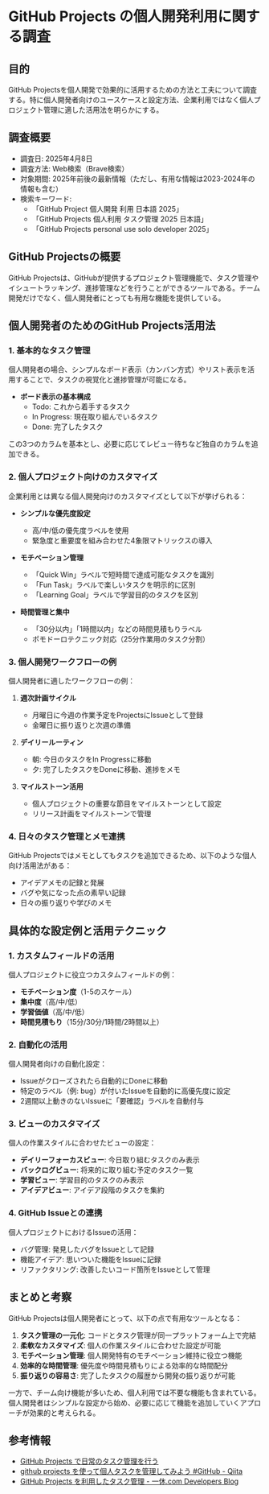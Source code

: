 # GitHub Projects の個人開発利用に関する調査

## 目的

GitHub Projectsを個人開発で効果的に活用するための方法と工夫について調査する。特に個人開発者向けのユースケースと設定方法、企業利用ではなく個人プロジェクト管理に適した活用法を明らかにする。

## 調査概要

- 調査日: 2025年4月8日
- 調査方法: Web検索（Brave検索）
- 対象期間: 2025年前後の最新情報（ただし、有用な情報は2023-2024年の情報も含む）
- 検索キーワード: 
  - 「GitHub Project 個人開発 利用 日本語 2025」
  - 「GitHub Projects 個人利用 タスク管理 2025 日本語」
  - 「GitHub Projects personal use solo developer 2025」

## GitHub Projectsの概要

GitHub Projectsは、GitHubが提供するプロジェクト管理機能で、タスク管理やイシュートラッキング、進捗管理などを行うことができるツールである。チーム開発だけでなく、個人開発者にとっても有用な機能を提供している。

## 個人開発者のためのGitHub Projects活用法

### 1. 基本的なタスク管理

個人開発者の場合、シンプルなボード表示（カンバン方式）やリスト表示を活用することで、タスクの視覚化と進捗管理が可能になる。

- **ボード表示の基本構成**
  - Todo: これから着手するタスク
  - In Progress: 現在取り組んでいるタスク
  - Done: 完了したタスク

この3つのカラムを基本とし、必要に応じてレビュー待ちなど独自のカラムを追加できる。

### 2. 個人プロジェクト向けのカスタマイズ

企業利用とは異なる個人開発向けのカスタマイズとして以下が挙げられる：

- **シンプルな優先度設定**
  - 高/中/低の優先度ラベルを使用
  - 緊急度と重要度を組み合わせた4象限マトリックスの導入
  
- **モチベーション管理**
  - 「Quick Win」ラベルで短時間で達成可能なタスクを識別
  - 「Fun Task」ラベルで楽しいタスクを明示的に区別
  - 「Learning Goal」ラベルで学習目的のタスクを区別

- **時間管理と集中**
  - 「30分以内」「1時間以内」などの時間見積もりラベル
  - ポモドーロテクニック対応（25分作業用のタスク分割）

### 3. 個人開発ワークフローの例

個人開発者に適したワークフローの例：

1. **週次計画サイクル**
   - 月曜日に今週の作業予定をProjectsにIssueとして登録
   - 金曜日に振り返りと次週の準備

2. **デイリールーティン**
   - 朝: 今日のタスクをIn Progressに移動
   - 夕: 完了したタスクをDoneに移動、進捗をメモ

3. **マイルストーン活用**
   - 個人プロジェクトの重要な節目をマイルストーンとして設定
   - リリース計画をマイルストーンで管理

### 4. 日々のタスク管理とメモ連携

GitHub Projectsではメモとしてもタスクを追加できるため、以下のような個人向け活用法がある：

- アイデアメモの記録と発展
- バグや気になった点の素早い記録
- 日々の振り返りや学びのメモ

## 具体的な設定例と活用テクニック

### 1. カスタムフィールドの活用

個人プロジェクトに役立つカスタムフィールドの例：

- **モチベーション度**（1-5のスケール）
- **集中度**（高/中/低）
- **学習価値**（高/中/低）
- **時間見積もり**（15分/30分/1時間/2時間以上）

### 2. 自動化の活用

個人開発者向けの自動化設定：

- Issueがクローズされたら自動的にDoneに移動
- 特定のラベル（例: bug）が付いたIssueを自動的に高優先度に設定
- 2週間以上動きのないIssueに「要確認」ラベルを自動付与

### 3. ビューのカスタマイズ

個人の作業スタイルに合わせたビューの設定：

- **デイリーフォーカスビュー**: 今日取り組むタスクのみ表示
- **バックログビュー**: 将来的に取り組む予定のタスク一覧
- **学習ビュー**: 学習目的のタスクのみ表示
- **アイデアビュー**: アイデア段階のタスクを集約

### 4. GitHub Issueとの連携

個人プロジェクトにおけるIssueの活用：

- バグ管理: 発見したバグをIssueとして記録
- 機能アイデア: 思いついた機能をIssueに記録
- リファクタリング: 改善したいコード箇所をIssueとして管理

## まとめと考察

GitHub Projectsは個人開発者にとって、以下の点で有用なツールとなる：

1. **タスク管理の一元化**: コードとタスク管理が同一プラットフォーム上で完結
2. **柔軟なカスタマイズ**: 個人の作業スタイルに合わせた設定が可能
3. **モチベーション管理**: 個人開発特有のモチベーション維持に役立つ機能
4. **効率的な時間管理**: 優先度や時間見積もりによる効率的な時間配分
5. **振り返りの容易さ**: 完了したタスクの履歴から開発の振り返りが可能

一方で、チーム向け機能が多いため、個人利用では不要な機能も含まれている。個人開発者はシンプルな設定から始め、必要に応じて機能を追加していくアプローチが効果的と考えられる。

## 参考情報

- [GitHub Projects で日常のタスク管理を行う](https://zenn.dev/t4t5u0/articles/f3aeb3895fd1fb)
- [github projects を使って個人タスクを管理してみよう #GitHub - Qiita](https://qiita.com/raki/items/802ea9ca7b0632089d9e)
- [GitHub Projects を利用したタスク管理 - 一休.com Developers Blog](https://user-first.ikyu.co.jp/entry/2023/11/09/175121)
